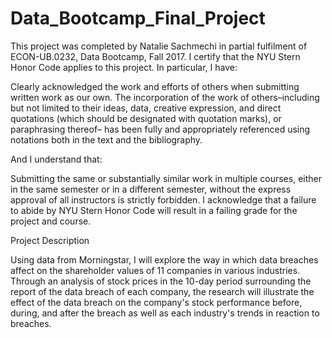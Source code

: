 # Data_Bootcamp_Final_Project

This project was completed by Natalie Sachmechi in partial fulfilment of ECON-UB.0232,
Data Bootcamp, Fall 2017. I certify that the NYU Stern Honor Code applies to this project. In
particular, I have:

Clearly acknowledged the work and efforts of others when submitting written work as our own.
The incorporation of the work of others–including but not limited to their ideas, data, creative
expression, and direct quotations (which should be designated with quotation marks), or paraphrasing
thereof– has been fully and appropriately referenced using notations both in the text
and the bibliography.

And I understand that:

Submitting the same or substantially similar work in multiple courses, either in the same semester
or in a different semester, without the express approval of all instructors is strictly forbidden.
I acknowledge that a failure to abide by NYU Stern Honor Code will result in a failing grade for
the project and course.

Project Description

Using data from Morningstar, I will explore the way in which data breaches affect on the shareholder values of 11 companies in various industries. Through an analysis of stock prices in the 10-day period surrounding the report of the data breach of each company, the research will illustrate the effect of the data breach on the company's stock performance before, during, and after the breach as well as each industry's trends in reaction to breaches.

